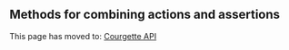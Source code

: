 
## Methods for combining actions and assertions

This page has moved to: [Courgette API](http://courgette-testing.com/api)